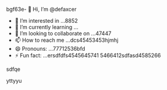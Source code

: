bgf63e- 👋 Hi, I’m @defaxcer
- 👀 I’m interested in ...8852
- 🌱 I’m currently learning ...
- 💞️ I’m looking to collaborate on ...47447
- 📫 How to reach me ...dcs45453453hjmhj
- 😄 Pronouns: ...77712536bfd
- ⚡ Fun fact: ...ersdfdfs4545645741
5466412sdfasd4585266
<!---4553erfdew
defaxcer/defaxcer is a ✨ special ✨ sdfrepository 24dhg545edwcxv
because its `README.md` (this file) appears on your GitHub profile.adsa
You can click the Preview link to take a look at your changes.jgf
--->sdfqe
yttyyu
